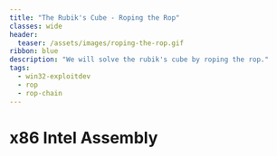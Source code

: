 ```yaml
---
title: "The Rubik's Cube - Roping the Rop"
classes: wide
header:
  teaser: /assets/images/roping-the-rop.gif
ribbon: blue
description: "We will solve the rubik's cube by roping the rop."
tags: 
  - win32-exploitdev
  - rop
  - rop-chain
---
```

# x86 Intel Assembly
